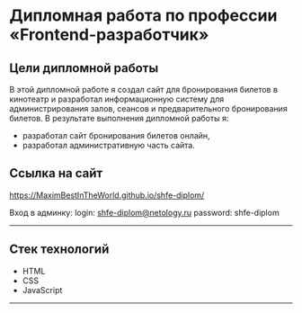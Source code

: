 # Дипломная работа по профессии «Frontend-разработчик»

## Цели дипломной работы
В этой дипломной работе я создал сайт для бронирования билетов в кинотеатр и разработал информационную систему для администрирования залов, сеансов и предварительного бронирования билетов.
В результате выполнения дипломной работы я:
- разработал сайт бронирования билетов онлайн,
- разработал административную часть сайта.

## Ссылка на сайт
https://MaximBestInTheWorld.github.io/shfe-diplom/

Вход в админку:
login: shfe-diplom@netology.ru
password: shfe-diplom

***

## Стек технологий

- HTML
- CSS
- JavaScript

***
